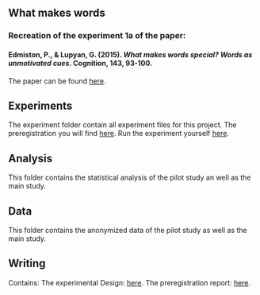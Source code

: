 ## What makes words 
### Recreation of the experiment 1a of the paper:
#### Edmiston, P., & Lupyan, G. (2015). *What makes words special? Words as unmotivated cues*. Cognition, 143, 93-100.

The paper can be found [here](http://sapir.psych.wisc.edu/papers/edmiston_lupyan_2015_motivated.pdf).


## Experiments

The experiment folder contain all experiment files for this project.
The preregistration you will find [here](https://github.com/NelsAcquistapace/XPLab_SpecialWords_magpie/blob/master/writing/Experimental%20Design/Preregistration%20Report.pdf).
Run the experiment yourself [here](https://xplab2020-what-makes-words-special.netlify.app/).


## Analysis

This folder contains the statistical analysis of the pilot study an well as the main study.


## Data

This folder contains the anonymized data of the pilot study as well as the main study.


## Writing

Contains:
The experimental Design: [here](https://github.com/NelsAcquistapace/XPLab_SpecialWords_magpie/blob/master/writing/Experimental%20Design/Experimental%20Design_The%20Facilitating%20Role%20of%20Language.pdf).
The preregistration report: [here](https://github.com/NelsAcquistapace/XPLab_SpecialWords_magpie/blob/master/writing/Experimental%20Design/Preregistration%20Report.pdf).
